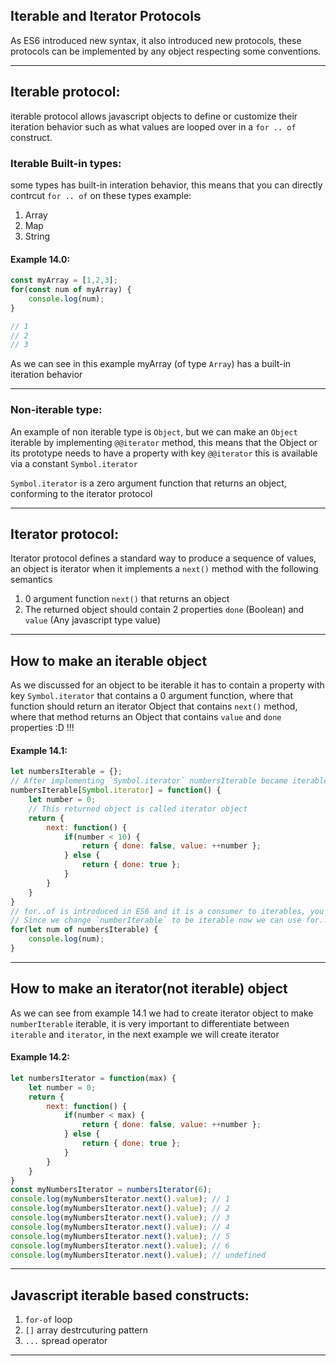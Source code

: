 
## Iterable and Iterator Protocols

As ES6 introduced new syntax, it also introduced new protocols, these protocols can be implemented by any object respecting some conventions.

---

## Iterable protocol:

iterable protocol allows javascript objects to define or customize their iteration behavior such as what values are looped over in a `for .. of` construct.

### Iterable Built-in types:

some types has built-in interation behavior, this means that you can directly contrcut `for .. of` on these types example:

1. Array
2. Map
3. String

#### Example 14.0:

```javascript
const myArray = [1,2,3];
for(const num of myArray) {
	console.log(num);
}

// 1
// 2
// 3

```

As we can see in this example myArray (of type `Array`) has a built-in iteration behavior

---

### Non-iterable type: 

An example of non iterable type is `Object`, but we can make an `Object` iterable by implementing `@@iterator` method, this means that the Object or its prototype needs to have a property with key `@@iterator` this is available via a constant `Symbol.iterator`


`Symbol.iterator` is a zero argument function that returns an object, conforming to the iterator protocol


---


## Iterator protocol:

Iterator protocol defines a standard way to produce a sequence of values, an object is iterator when it implements a `next()` method with the following semantics

1. 0 argument function `next()` that returns an object 
2. The returned object should contain 2 properties `done` (Boolean) and `value` (Any javascript type value)

---


## How to make an iterable object

As we discussed for an object to be iterable it has to contain a property with key `Symbol.iterator` that contains a 0 argument function, where that function should return an iterator Object that contains `next()` method, where that method returns an Object that contains `value` and `done` properties :D !!!


#### Example 14.1: 

```javascript
let numbersIterable = {};
// After implementing `Symbol.iterator` numbersIterable became iterable object
numbersIterable[Symbol.iterator] = function() {
    let number = 0;
    // This returned object is called iterator object
    return {
        next: function() {
            if(number < 10) {
                return { done: false, value: ++number };
            } else {
                return { done: true };
            }
        }
    }
}
// for..of is introduced in ES6 and it is a consumer to iterables, you can't use for..of on non iterable objects
// Since we change `numberIterable` to be iterable now we can use for..of
for(let num of numbersIterable) {
    console.log(num);
}
```

---

## How to make an iterator(not iterable) object

As we can see from example 14.1 we had to create iterator object to make `numberIterable` iterable, it is very important to differentiate between `iterable` and `iterator`, in the next example we will create iterator

#### Example 14.2: 

```javascript
let numbersIterator = function(max) {
    let number = 0;
    return {
        next: function() {
            if(number < max) {
                return { done: false, value: ++number };
            } else {
                return { done: true };
            }
        }
    }
}
const myNumbersIterator = numbersIterator(6);
console.log(myNumbersIterator.next().value); // 1
console.log(myNumbersIterator.next().value); // 2
console.log(myNumbersIterator.next().value); // 3
console.log(myNumbersIterator.next().value); // 4
console.log(myNumbersIterator.next().value); // 5
console.log(myNumbersIterator.next().value); // 6
console.log(myNumbersIterator.next().value); // undefined
```
---

## Javascript iterable based constructs:

1. `for-of` loop
2. `[]` array destrcuturing pattern 
3. `...` spread operator


---



